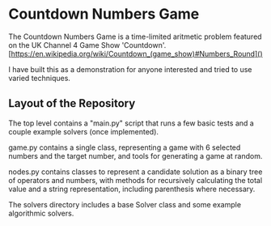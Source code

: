 # Countdown Numbers Game

The Countdown Numbers Game is a time-limited aritmetic problem featured on the UK Channel 4 Game Show 'Countdown'.
[https://en.wikipedia.org/wiki/Countdown_(game_show)#Numbers_Round]()

I have built this as a demonstration for anyone interested and tried to use varied techniques.

## Layout of the Repository

The top level contains a "main.py" script that runs a few basic tests and a couple example solvers (once implemented).

game.py contains a single class, representing a game with 6 selected numbers and the target number, and tools for
generating a game at random.

nodes.py contains classes to represent a candidate solution as a binary tree of operators and numbers, with methods for
recursively calculating the total value and a string representation, including parenthesis where necessary.

The solvers directory includes a base Solver class and some example algorithmic solvers.
